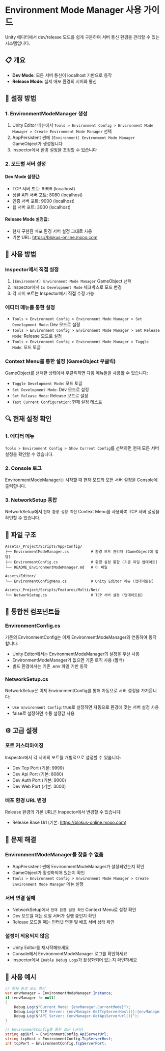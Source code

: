 # Environment Mode Manager 사용 가이드

Unity 에디터에서 dev/release 모드를 쉽게 구분하여 서버 통신 환경을 관리할 수 있는 시스템입니다.

## 📋 개요

- **Dev Mode**: 모든 서버 통신이 localhost 기반으로 동작
- **Release Mode**: 실제 배포 환경의 서버와 통신

## 🚀 설정 방법

### 1. EnvironmentModeManager 생성

1. Unity Editor 메뉴에서 `Tools > Environment Config > Environment Mode Manager > Create Environment Mode Manager` 선택
2. AppPersistent 씬에 `[Environment] Environment Mode Manager` GameObject가 생성됩니다
3. Inspector에서 환경 설정을 조정할 수 있습니다

### 2. 모드별 서버 설정

#### Dev Mode 설정값:
- TCP 서버 포트: 9999 (localhost)
- 싱글 API 서버 포트: 8080 (localhost)
- 인증 서버 포트: 9000 (localhost)
- 웹 서버 포트: 3000 (localhost)

#### Release Mode 설정값:
- 현재 구현된 배포 환경 서버 설정 그대로 사용
- 기본 URL: https://blokus-online.mooo.com

## 🔧 사용 방법

### Inspector에서 직접 설정
1. `[Environment] Environment Mode Manager` GameObject 선택
2. Inspector에서 `Is Development Mode` 체크박스로 모드 변경
3. 각 서버 포트는 Inspector에서 직접 수정 가능

### 에디터 메뉴를 통한 설정
- `Tools > Environment Config > Environment Mode Manager > Set Development Mode`: Dev 모드로 설정
- `Tools > Environment Config > Environment Mode Manager > Set Release Mode`: Release 모드로 설정
- `Tools > Environment Config > Environment Mode Manager > Toggle Mode`: 모드 토글

### Context Menu를 통한 설정 (GameObject 우클릭)
GameObject를 선택한 상태에서 우클릭하면 다음 메뉴들을 사용할 수 있습니다:
- `Toggle Development Mode`: 모드 토글
- `Set Development Mode`: Dev 모드로 설정
- `Set Release Mode`: Release 모드로 설정
- `Test Current Configuration`: 현재 설정 테스트

## 🔍 현재 설정 확인

### 1. 에디터 메뉴
`Tools > Environment Config > Show Current Config`를 선택하면 현재 모든 서버 설정을 확인할 수 있습니다.

### 2. Console 로그
EnvironmentModeManager는 시작할 때 현재 모드와 모든 서버 설정을 Console에 출력합니다.

### 3. NetworkSetup 통합
NetworkSetup에서 `현재 환경 설정 확인` Context Menu를 사용하여 TCP 서버 설정을 확인할 수 있습니다.

## 📁 파일 구조

```
Assets/_Project/Scripts/App/Config/
├── EnvironmentModeManager.cs          # 환경 모드 관리자 (GameObject에 할당)
├── EnvironmentConfig.cs               # 환경 설정 통합 (기존 파일 업데이트)
└── README_EnvironmentModeManager.md   # 이 파일

Assets/Editor/
└── EnvironmentConfigMenu.cs           # Unity Editor 메뉴 (업데이트됨)

Assets/_Project/Scripts/Features/Multi/Net/
└── NetworkSetup.cs                    # TCP 서버 설정 (업데이트됨)
```

## 🔗 통합된 컴포넌트들

### EnvironmentConfig.cs
기존의 EnvironmentConfig는 이제 EnvironmentModeManager와 연동하여 동작합니다:
- Unity Editor에서는 EnvironmentModeManager의 설정을 우선 사용
- EnvironmentModeManager가 없으면 기존 로직 사용 (폴백)
- 빌드 환경에서는 기존 .env 파일 기반 동작

### NetworkSetup.cs
NetworkSetup은 이제 EnvironmentConfig를 통해 자동으로 서버 설정을 가져옵니다:
- `Use Environment Config`: true로 설정하면 자동으로 환경에 맞는 서버 설정 사용
- false로 설정하면 수동 설정값 사용

## ⚙️ 고급 설정

### 포트 커스터마이징
Inspector에서 각 서버의 포트를 개별적으로 설정할 수 있습니다:
- Dev Tcp Port (기본: 9999)
- Dev Api Port (기본: 8080)
- Dev Auth Port (기본: 9000)
- Dev Web Port (기본: 3000)

### 배포 환경 URL 변경
Release 환경의 기본 URL은 Inspector에서 변경할 수 있습니다:
- Release Base Url (기본: https://blokus-online.mooo.com)

## 🐛 문제 해결

### EnvironmentModeManager를 찾을 수 없음
- AppPersistent 씬에 EnvironmentModeManager가 설정되었는지 확인
- GameObject가 활성화되어 있는지 확인
- `Tools > Environment Config > Environment Mode Manager > Create Environment Mode Manager` 메뉴 실행

### 서버 연결 실패
- NetworkSetup에서 `현재 환경 설정 확인` Context Menu로 설정 확인
- Dev 모드일 때는 로컬 서버가 실행 중인지 확인
- Release 모드일 때는 인터넷 연결 및 배포 서버 상태 확인

### 설정이 적용되지 않음
- Unity Editor를 재시작해보세요
- Console에서 EnvironmentModeManager 로그를 확인하세요
- Inspector에서 `Enable Debug Logs`가 활성화되어 있는지 확인하세요

## 📝 사용 예시

```csharp
// 현재 환경 모드 확인
var envManager = EnvironmentModeManager.Instance;
if (envManager != null)
{
    Debug.Log($"Current Mode: {envManager.CurrentMode}");
    Debug.Log($"TCP Server: {envManager.GetTcpServerHost()}:{envManager.GetTcpServerPort()}");
    Debug.Log($"API Server: {envManager.GetApiServerUrl()}");
}

// EnvironmentConfig를 통한 접근 (권장)
string apiUrl = EnvironmentConfig.ApiServerUrl;
string tcpHost = EnvironmentConfig.TcpServerHost;
int tcpPort = EnvironmentConfig.TcpServerPort;
```